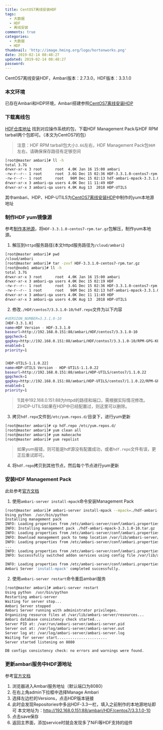 ```yaml
---
title: CentOS7离线安装HDF
tags:
  - 大数据
  - HDF
  - 离线安装
comments: true
categories:
  - 大数据
  - HDF
thumbnail: 'http://image.hming.org/logo/hortonworks.png'
date: 2019-02-14 08:48:27
updated: 2019-02-14 08:48:27
password:
---
```

CentOS7离线安装HDF，Ambari版本：2.7.3.0，HDF版本：3.3.1.0
<!-- more -->
### 本文环境
已存在Ambari和HDP环境，Ambari搭建参照[CentOS7离线安装HDP](https://blog.hming.org/2019/01/09/CentOS7%E7%A6%BB%E7%BA%BF%E5%AE%89%E8%A3%85HDP/)

### 下载离线包
[HDF仓库地址](https://docs.hortonworks.com/HDPDocuments/HDF3/HDF-3.3.1/release-notes/content/hdf_repository_locations.html)
找到对应操作系统的包，下载HDF Management Pack与HDF RPM tarball两个包即可。（本文为CentOS7的包）
> 注意：HDF RPM tarball包大小`3.6G`左右，HDF Management Pack包`96M`左右，请确保保存路径有足够空间
```bash
[root@master ambari]# ll -h
total 3.7G
drwxr-xr-x 3 root      root  4.0K Jan 16 15:00 ambari
-rw-r--r-- 1 root      root  3.6G Dec 15 02:36 HDF-3.3.1.0-centos7-rpm.tar.gz
-rw-r--r-- 1 root      root   96M Dec 15 02:13 hdf-ambari-mpack-3.3.1.0-10.tar.gz
drwxr-xr-x 3 ambari-qa users 4.0K Dec 11 11:49 HDP
drwxr-xr-x 3 ambari-qa users 4.0K Aug 13  2018 HDP-UTILS
```
其中ambari、HDP、HDP-UTILS为[CentOS7离线安装HDP](https://blog.hming.org/2019/01/09/CentOS7%E7%A6%BB%E7%BA%BF%E5%AE%89%E8%A3%85HDP/)中制作的yum本地源地址

### 制作HDF yum镜像源
参考[制作本地源](https://blog.hming.org/2019/01/09/CentOS7%E7%A6%BB%E7%BA%BF%E5%AE%89%E8%A3%85HDP/#%E5%88%B6%E4%BD%9C%E6%9C%AC%E5%9C%B0%E6%BA%90)，将`HDF-3.3.1.0-centos7-rpm.tar.gz`包解压，制作yum本地源。
1. 解压到`httpd`服务路径(本文httpd服务路径为`/cloud/ambari`)
```bash
[root@master ambari]# pwd
/cloud/ambari
[root@master ambari]# tar -zxvf HDF-3.3.1.0-centos7-rpm.tar.gz 
[root@node1 ambari]# ll -h
total 3.7G
drwxr-xr-x 3 root      root  4.0K Jan 16 15:00 ambari
drwxr-xr-x 3 ambari-qa users 4.0K Dec 15 02:19 HDF
-rw-r--r-- 1 root      root  3.6G Dec 15 02:36 HDF-3.3.1.0-centos7-rpm.tar.gz
-rw-r--r-- 1 root      root   96M Dec 15 02:13 hdf-ambari-mpack-3.3.1.0-10.tar.gz
drwxr-xr-x 3 ambari-qa users 4.0K Dec 11 11:49 HDP
drwxr-xr-x 3 ambari-qa users 4.0K Aug 13  2018 HDP-UTILS
```
2. 修改`./HDF/centos7/3.3.1.0-10/hdf.repo`文件为以下内容
```bash
#VERSION_NUMBER=3.3.1.0-10
[HDF-3.3.1.0]
name=HDF Version - HDF-3.3.1.0
baseurl=http://192.168.0.151:88/ambari/HDF/centos7/3.3.1.0-10
gpgcheck=1
gpgkey=http://192.168.0.151:88/ambari/HDF/centos7/3.3.1.0-10/RPM-GPG-KEY/RPM-GPG-KEY-Jenkins
enabled=1
priority=1


[HDP-UTILS-1.1.0.22]
name=HDP-UTILS Version - HDP-UTILS-1.1.0.22
baseurl=http://192.168.0.151:88/ambari/HDP-UTILS/centos7/1.1.0.22
gpgcheck=1
gpgkey=http://192.168.0.151:88/ambari/HDP-UTILS/centos7/1.1.0.22/RPM-GPG-KEY/RPM-GPG-KEY-Jenkins
enabled=1
priority=1
```
> 1)其中192.168.0.151:88为httpd的路径和端口，需根据实际情况修改。
> 2)HDP-UTILS如果在HDP中已经配置过，则这里可以删除。

3. 拷贝`hdf.repo`文件到`/etc/yum.repos.d/`目录下，进行yum更新
```bash
[root@master ambari]# cp hdf.repo /etc/yum.repos.d/
[root@master ambari]# yum clean all
[root@master ambari]# yum makecache
[root@master ambari]# yum repolist
```
> 如果yum报错，则可能是hdf源没有配置成功，或者`hdf.repo`文件有误，更正后重试即可。

4. 将`hdf.repo`拷贝到其他节点，然后每个节点进行yum更新

### 安装HDF Management Pack
此处参考[官方文档](https://docs.hortonworks.com/HDPDocuments/HDF3/HDF-3.3.1/installing-hdf-on-hdp/content/installing_the_hdf_management_pack.html)
1. 使用`ambari-server install-mpack`命令安装Management Pack
```bash
[root@master ambari]# ambari-server install-mpack --mpack=./hdf-ambari-mpack-3.3.1.0-10.tar.gz --verbose
Using python  /usr/bin/python
Installing management pack
INFO: Loading properties from /etc/ambari-server/conf/ambari.properties
INFO: Installing management pack ./hdf-ambari-mpack-3.3.1.0-10.tar.gz
INFO: Loading properties from /etc/ambari-server/conf/ambari.properties
INFO: Download management pack to temp location /var/lib/ambari-server/data/tmp/hdf-ambari-mpack-3.3.1.0-10.tar.gz
INFO: Loading properties from /etc/ambari-server/conf/ambari.properties
...
INFO: Loading properties from /etc/ambari-server/conf/ambari.properties
INFO: Successfully switched addon services using config file /var/lib/ambari-server/resources/mpacks/hdf-ambari-mpack-3.3.1.0-10/hooks/HDF-3.3.json

INFO: Loading properties from /etc/ambari-server/conf/ambari.properties
Ambari Server 'install-mpack' completed successfully.
```
2. 使用`ambari-server restart`命令重启ambari服务
```bash
[root@master ambari]# ambari-server restart
Using python  /usr/bin/python
Restarting ambari-server
Waiting for server stop...
Ambari Server stopped
Ambari Server running with administrator privileges.
Organizing resource files at /var/lib/ambari-server/resources...
Ambari database consistency check started...
Server PID at: /var/run/ambari-server/ambari-server.pid
Server out at: /var/log/ambari-server/ambari-server.out
Server log at: /var/log/ambari-server/ambari-server.log
Waiting for server start.......................
Server started listening on 8080

DB configs consistency check: no errors and warnings were found.
```

### 更新ambari服务中HDF源地址
参考[官方文档](https://docs.hortonworks.com/HDPDocuments/HDF3/HDF-3.3.1/installing-hdf-on-hdp/content/update_the_hdf_base_url.html)
1. 浏览器进入Ambari服务地址（默认端口为8080）
2. 在右上角admin下拉框中选择Manage Ambari
3. 选择左边栏的Versions，点击HDP版本链接
4. 此时会发现Repositories中多出HDF-3.3一栏，填入之前制作的本地源地址即可
本文地址为：http://192.168.0.151:88/ambari/HDF/centos7/3.3.1.0-10
5. 点击save保存
6. 返回主界面，添加service时就会发现多了NiFi等HDF支持的组件